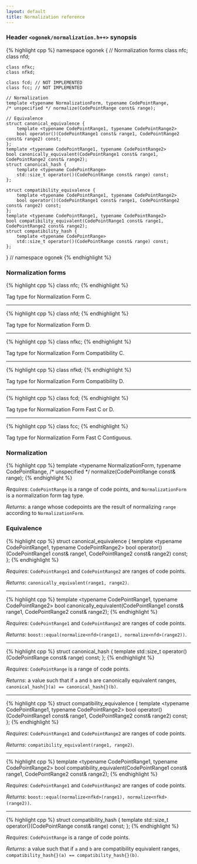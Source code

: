 ```yaml
---
layout: default
title: Normalization reference
---
```


### Header `<ogonek/normalization.h++>` synopsis

{% highlight cpp %}
namespace ogonek {
    // Normalization forms
    class nfc;
    class nfd;

    class nfkc;
    class nfkd;

    class fcd; // NOT IMPLEMENTED
    class fcc; // NOT IMPLEMENTED

    // Normalization
    template <typename NormalizationForm, typename CodePointRange,
    /* unspecified */ normalize(CodePointRange const& range);

    // Equivalence
    struct canonical_equivalence {
        template <typename CodePointRange1, typename CodePointRange2>
        bool operator()(CodePointRange1 const& range1, CodePointRange2 const& range2) const;
    };
    template <typename CodePointRange1, typename CodePointRange2>
    bool canonically_equivalent(CodePointRange1 const& range1, CodePointRange2 const& range2);
    struct canonical_hash {
        template <typename CodePointRange>
        std::size_t operator()(CodePointRange const& range) const;
    };

    struct compatibility_equivalence {
        template <typename CodePointRange1, typename CodePointRange2>
        bool operator()(CodePointRange1 const& range1, CodePointRange2 const& range2) const;
    };
    template <typename CodePointRange1, typename CodePointRange2>
    bool compatibility_equivalent(CodePointRange1 const& range1, CodePointRange2 const& range2);
    struct compatibility_hash {
        template <typename CodePointRange>
        std::size_t operator()(CodePointRange const& range) const;
    };
} // namespace ogonek
{% endhighlight %}

### Normalization forms

{% highlight cpp %}
class nfc;
{% endhighlight %}

Tag type for Normalization Form C.

---

{% highlight cpp %}
class nfd;
{% endhighlight %}

Tag type for Normalization Form D.

---

{% highlight cpp %}
class nfkc;
{% endhighlight %}

Tag type for Normalization Form Compatibility C.

---

{% highlight cpp %}
class nfkd;
{% endhighlight %}

Tag type for Normalization Form Compatibility D.

---

{% highlight cpp %}
class fcd;
{% endhighlight %}

Tag type for Normalization Form Fast C or D.

---

{% highlight cpp %}
class fcc;
{% endhighlight %}

Tag type for Normalization Form Fast C Contiguous.

### Normalization

{% highlight cpp %}
template <typename NormalizationForm, typename CodePointRange,
/* unspecified */ normalize(CodePointRange const& range);
{% endhighlight %}

*Requires*: `CodePointRange` is a range of code points, and `NormalizationForm`
is a normalization form tag type.

*Returns*: a range whose codepoints are the result of normalizing `range`
according to `NormalizationForm`.

### Equivalence

{% highlight cpp %}
struct canonical_equivalence {
    template <typename CodePointRange1, typename CodePointRange2>
    bool operator()(CodePointRange1 const& range1, CodePointRange2 const& range2) const;
};
{% endhighlight %}

*Requires*: `CodePointRange1` and `CodePointRange2` are ranges of code points.

*Returns*: `canonically_equivalent(range1, range2)`.

---

{% highlight cpp %}
template <typename CodePointRange1, typename CodePointRange2>
bool canonically_equivalent(CodePointRange1 const& range1, CodePointRange2 const& range2);
{% endhighlight %}

*Requires*: `CodePointRange1` and `CodePointRange2` are ranges of code points.

*Returns*: `boost::equal(normalize<nfd>(range1), normalize<nfd>(range2))`.

---

{% highlight cpp %}
struct canonical_hash {
    template <typename CodePointRange>
    std::size_t operator()(CodePointRange const& range) const;
};
{% endhighlight %}

*Requires*: `CodePointRange` is a range of code points.

*Returns*: a value such that if `a` and `b` are canonically equivalent ranges,
`canonical_hash{}(a) == canonical_hash{}(b)`.

---

{% highlight cpp %}
struct compatibility_equivalence {
    template <typename CodePointRange1, typename CodePointRange2>
    bool operator()(CodePointRange1 const& range1, CodePointRange2 const& range2) const;
};
{% endhighlight %}

*Requires*: `CodePointRange1` and `CodePointRange2` are ranges of code points.

*Returns*: `compatibility_equivalent(range1, range2)`.

---

{% highlight cpp %}
template <typename CodePointRange1, typename CodePointRange2>
bool compatibility_equivalent(CodePointRange1 const& range1, CodePointRange2 const& range2);
{% endhighlight %}

*Requires*: `CodePointRange1` and `CodePointRange2` are ranges of code points.

*Returns*: `boost::equal(normalize<nfkd>(range1), normalize<nfkd>(range2))`.

---

{% highlight cpp %}
struct compatibility_hash {
    template <typename CodePointRange>
    std::size_t operator()(CodePointRange const& range) const;
};
{% endhighlight %}

*Requires*: `CodePointRange` is a range of code points.

*Returns*: a value such that if `a` and `b` are compatibility equivalent ranges,
`compatibility_hash{}(a) == compatibility_hash{}(b)`.

